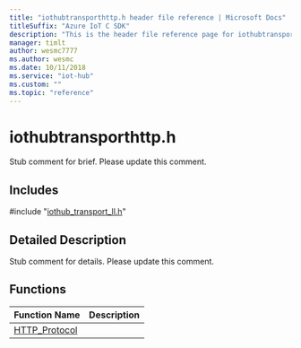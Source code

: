 ```yaml
---                             
title: "iothubtransporthttp.h header file reference | Microsoft Docs" 
titleSuffix: "Azure IoT C SDK"            
description: "This is the header file reference page for iothubtransporthttp.h in the Azure IoT C SDK. This SDK is used with the Azure IoT Hub and Azure IoT Hub Device Provisioning Service"            
manager: timlt                 
author: wesmc7777              
ms.author: wesmc               
ms.date: 10/11/2018                    
ms.service: "iot-hub"             
ms.custom: ""                
ms.topic: "reference"        
---                            
```


# iothubtransporthttp.h 

Stub comment for brief. Please update this comment.

## Includes

\#include "[iothub_transport_ll.h](iothub-transport-ll-h.md)"  

## Detailed Description

Stub comment for details. Please update this comment.

## Functions

Function Name                  | Description                                
--------------------------------|---------------------------------------------
[HTTP_Protocol](./iothubtransporthttp-h/http-protocol.md)            | 

